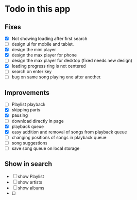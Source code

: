 # Todo in this app
## Fixes
- [x] Not showing loading after first search
- [ ] design ui for mobile and tablet.
- [x] design the mini player 
- [x] design the max player for phone
- [ ] design the max player for desktop (fixed needs new design)
- [x] loading progress ring is not centered
- [ ] search on enter key 
- [ ] bug on same song playing one after another.

## Improvements
- [ ] Playlist playback
- [x] skipping parts 
- [x] pausing
- [ ] download directly in page
- [x] playback queue 
- [x] easy addition and removal of songs from playback queue
- [ ] changing positions of songs in playback queue
- [ ] song suggestions
- [ ] save song queue on local storage

## Show in search

- [ ] show Playlist
- [ ] show artists
- [ ] show albums
- [ ] 
 